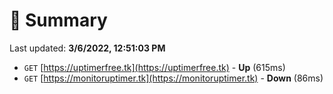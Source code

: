 # 📖 Summary
Last updated: **3/6/2022, 12:51:03 PM**

- `GET` [https://uptimerfree.tk](https://uptimerfree.tk) - **Up** (615ms)
- `GET` [https://monitoruptimer.tk](https://monitoruptimer.tk) - **Down** (86ms)
